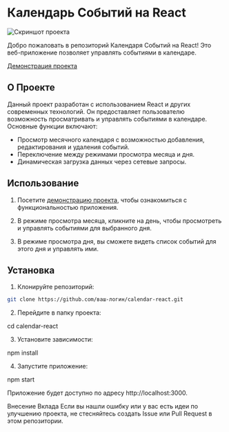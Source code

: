 # Календарь Событий на React

![Скриншот проекта](screenshot.png)

Добро пожаловать в репозиторий Календаря Событий на React! Это веб-приложение позволяет управлять событиями в календаре.

[Демонстрация проекта](https://calendar-react-six.vercel.app/)

## О Проекте

Данный проект разработан с использованием React и других современных технологий. Он предоставляет пользователю возможность просматривать и управлять событиями в календаре. Основные функции включают:

- Просмотр месячного календаря с возможностью добавления, редактирования и удаления событий.
- Переключение между режимами просмотра месяца и дня.
- Динамическая загрузка данных через сетевые запросы.

## Использование

1. Посетите [демонстрацию проекта](https://calendar-react-six.vercel.app/), чтобы ознакомиться с функциональностью приложения.

2. В режиме просмотра месяца, кликните на день, чтобы просмотреть и управлять событиями для выбранного дня.

3. В режиме просмотра дня, вы сможете видеть список событий для этого дня и управлять ими.

## Установка

1. Клонируйте репозиторий:

```sh
git clone https://github.com/ваш-логин/calendar-react.git
```

2. Перейдите в папку проекта:

cd calendar-react

3. Установите зависимости:

npm install

4. Запустите приложение:

npm start

Приложение будет доступно по адресу http://localhost:3000.

Внесение Вклада
Если вы нашли ошибку или у вас есть идеи по улучшению проекта, не стесняйтесь создать Issue или Pull Request в этом репозитории.

